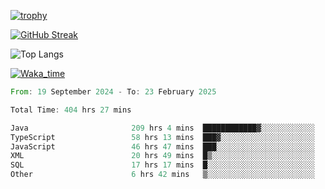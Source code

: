<!--
**ren-joey/ren-joey** is a ✨ _special_ ✨ repository because its `README.md` (this file) appears on your GitHub profile.

Here are some ideas to get you started:

- 🔭 I’m currently working on ...
- 🌱 I’m currently learning ...
- 👯 I’m looking to collaborate on ...
- 🤔 I’m looking for help with ...
- 💬 Ask me about ...
- 📫 How to reach me: ...
- 😄 Pronouns: ...
- ⚡ Fun fact: ...
-->

[![trophy](https://github-profile-trophy.vercel.app/?username=ren-joey&theme=darkhub&column=5)](https://github.com/ren-joey)

[![GitHub Streak](https://streak-stats.demolab.com/?user=ren-joey&theme=dark)](https://github.com/ren-joey)

![Top Langs](https://github-readme-stats.vercel.app/api/top-langs?username=ren-joey&show_icons=true&layout=compact&locale=en&hide=html,CSS,scss,Pug,Twig&theme=dark)

[![Waka_time](https://github-readme-stats.vercel.app/api/wakatime?username=joeyren&theme=dark)](https://github.com/ren-joey)

<!--START_SECTION:waka-->

```rust
From: 19 September 2024 - To: 23 February 2025

Total Time: 404 hrs 27 mins

Java                       209 hrs 4 mins  ████████████▓░░░░░░░░░░░░   50.85 %
TypeScript                 58 hrs 13 mins  ███▓░░░░░░░░░░░░░░░░░░░░░   14.16 %
JavaScript                 46 hrs 47 mins  ███░░░░░░░░░░░░░░░░░░░░░░   11.38 %
XML                        20 hrs 49 mins  █▒░░░░░░░░░░░░░░░░░░░░░░░   05.07 %
SQL                        17 hrs 17 mins  █░░░░░░░░░░░░░░░░░░░░░░░░   04.21 %
Other                      6 hrs 42 mins   ▒░░░░░░░░░░░░░░░░░░░░░░░░   01.63 %
```

<!--END_SECTION:waka-->
